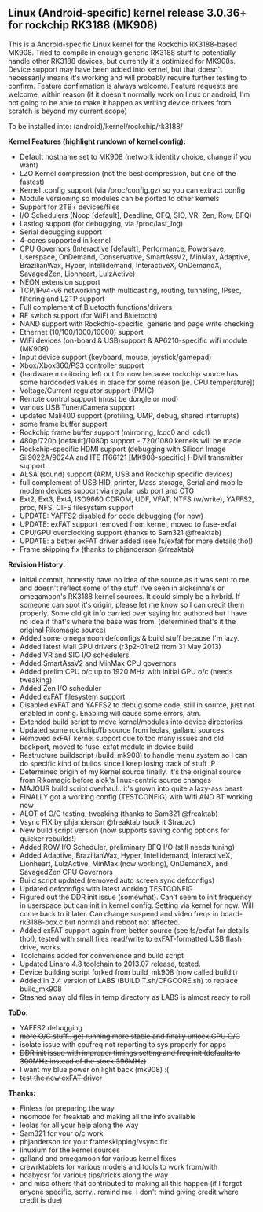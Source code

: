 Linux (Android-specific) kernel release 3.0.36+ for rockchip RK3188 (MK908)
------------

This is a Android-specific Linux kernel for the Rockchip RK3188-based MK908.
Tried to compile in enough generic RK3188 stuff to potentially handle other
RK3188 devices, but currently it's optimized for MK908s. Device support may
have been added into kernel, but that doesn't necessarily means it's working
and will probably require further testing to confirm. Feature confirmation
is always welcome. Feature requests are welcome, within reason (if it doesn't
normally work on linux or android, I'm not going to be able to make it
happen as writing device drivers from scratch is beyond my current scope)

To be installed into: (android)/kernel/rockchip/rk3188/

**Kernel Features (highlight rundown of kernel config):**
- Default hostname set to MK908 (network identity choice, change if you want)
- LZO Kernel compression (not the best compression, but one of the fastest)
- Kernel .config support (via /proc/config.gz) so you can extract config
- Module versioning so modules can be ported to other kernels
- Support for 2TB+ devices/files
- I/O Schedulers (Noop [default], Deadline, CFQ, SIO, VR, Zen, Row, BFQ)
- Lastlog support (for debugging, via /proc/last_log)
- Serial debugging support
- 4-cores supported in kernel
- CPU Governors (Interactive [default], Performance, Powersave, Userspace,
OnDemand, Conservative, SmartAssV2, MinMax, Adaptive, BrazilianWax, Hyper, Intellidemand, InteractiveX, OnDemandX, SavagedZen, Lionheart, LulzActive)
- NEON extension support
- TCP/IPv4-v6 networking with multicasting, routing, tunneling, IPsec, 
filtering and L2TP support
- Full complement of Bluetooth functions/drivers
- RF switch support (for WiFi and Bluetooth)
- NAND support with Rockchip-specific, generic and page write checking
- Ethernet (10/100/1000/10000) support
- WiFi devices (on-board & USB)support & AP6210-specific wifi module (MK908)
- Input device support (keyboard, mouse, joystick/gamepad)
- Xbox/Xbox360/PS3 controller support
- (hardware monitoring left out for now because rockchip source has some 
hardcoded values in place for some reason [ie. CPU temperature])
- Voltage/Current regulator support (PMIC)
- Remote control support (must be dongle or mod)
- various USB Tuner/Camera support
- updated Mali400 support (profiling, UMP, debug, shared interrupts)
- some frame buffer support 
- Rockchip frame buffer support (mirroring, lcdc0 and lcdc1)
- 480p/720p [default]/1080p support - 720/1080 kernels will be made
- Rockchip-specific HDMI support (debugging with Silicon Image 
SiI9022A/9024A and ITE IT66121 [MK908-specific] HDMI transmitter support
- ALSA (sound) support (ARM, USB and Rockchip specific devices)
- full complement of USB HID, printer, Mass storage, Serial and mobile modem
devices support via regular usb port and OTG
- Ext2, Ext3, Ext4, ISO9660 CDROM, UDF, VFAT, NTFS (w/write), YAFFS2,
proc, NFS, CIFS filesystem support
- UPDATE: YAFFS2 disabled for code debugging (for now)
- UPDATE: exFAT support removed from kernel, moved to fuse-exfat
- CPU/GPU overclocking support (thanks to Sam321 @freaktab)
- UPDATE: a better exFAT driver added (see fs/exfat for more details tho!)
- Frame skipping fix (thanks to phjanderson @freaktab)

**Revision History:**
- Initial commit, honestly have no idea of the source as it was sent to me
and doesn't reflect some of the stuff I've seen in aloksinha's or omegamoon's
RK3188 kernel sources. It could simply be a hybrid. If someone can spot it's 
origin, please let me know so I can credit them properly. Some old git info
carried over saying htc authored but I have no idea if that's where the base
was from. (determined that's it the original Rikomagic source)
- Added some omegamoon defconfigs & build stuff because I'm lazy.
- Added latest Mali GPU drivers (r3p2-01rel2 from 31 May 2013)
- Added VR and SIO I/O schedulers
- Added SmartAssV2 and MinMax CPU governors
- Added prelim CPU o/c up to 1920 MHz with initial GPU o/c (needs tweaking)
- Added Zen I/O scheduler
- Added exFAT filesystem support
- Disabled exFAT and YAFFS2 to debug some code, still in source, just not
enabled in config. Enabling will cause some errors, atm.
- Extended build script to move kernel/modules into device directories
- Updated some rockchip/fb source from leolas, galland sources
- Removed exFAT kernel support due to too many issues and old backport,
moved to fuse-exfat module in device build
- Restructure buildscript (build_mk908) to handle menu system so I can
do specific kind of builds since I keep losing track of stuff :P
- Determined origin of my kernel source finally. it's the original source
from Rikomagic before alok's linux-centric source changes
- MAJOUR build script overhaul.. it's grown into quite a lazy-ass beast
- FINALLY got a working config (TESTCONFIG) with Wifi AND BT working now
- ALOT of O/C testing, tweaking (thanks to Sam321 @freaktab)
- Vsync FIX by phjanderson @freaktab (suck it Strauzo)
- New build script version (now supports saving config options for quicker rebuilds!)
- Added ROW I/O Scheduler, preliminary BFQ I/O (still needs tuning)
- Added Adaptive, BrazilianWax, Hyper, Intellidemand, InteractiveX, Lionheart, LulzActive, MinMax (now working), OnDemandX, and SavagedZen CPU Governors
- Build script updated (removed auto screen sync defconfigs)
- Updated defconfigs with latest working TESTCONFIG
- Figured out the DDR init issue (somewhat). Can't seem to init frequency in userspace but can init in kernel config. Setting via kernel for now. Will come back to it later. Can change suspend and video freqs in board-rk3188-box.c but normal and reboot not affected.
- Added exFAT support again from better source (see fs/exfat for details tho!), tested with small files read/write to exFAT-formatted USB flash drive, works.
- Toolchains added for convenience and build script
- Updated Linaro 4.8 toolchain to 2013.07 release, tested. 
- Device building script forked from build_mk908 (now called buildit)
- Added in 2.4 version of LABS (BUILDIT.sh/CFGCORE.sh) to replace build_mk908
- Stashed away old files in temp directory as LABS is almost ready to roll

**ToDo:**
- YAFFS2 debugging
- <del>more O/C stuff.. get running more stable and finally unlock GPU O/C</del>
- isolate issue with cpufreq not reporting to sys properly for apps
- <del>DDR init issue with improper timings setting and freq init (defaults to 300MHz instead of the stock 396MHz)</del>
- I want my blue power on light back (mk908) :(
- <del>test the new exFAT driver</del>

**Thanks:**
- Finless for preparing the way
- neomode for freaktab and making all the info available
- leolas for all your help along the way
- Sam321 for your o/c work
- phjanderson for your frameskipping/vsync fix
- linuxium for the kernel sources
- galland and omegamoon for various kernel fixes
- crewrktablets for various models and tools to work from/with
- hoabycsr for various tips/tricks along the way
- and misc others that contributed to making all this happen
(if I forgot anyone specific, sorry.. remind me, I don't mind giving credit where credit is due)
